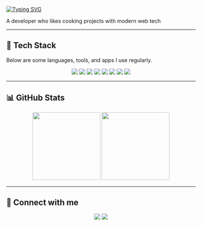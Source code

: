 [![Typing SVG](https://readme-typing-svg.demolab.com?font=Fira+Code&size=25&duration=4000&pause=300&vCenter=true&width=435&lines=Hi%2C+I'm+Niranjan;What+if+you+fly%3F+)](https://git.io/typing-svg)
 
A developer who likes cooking projects with modern web tech 

---

## 🚀 Tech Stack  

Below are some languages, tools, and apps I use regularly.

<p align="center">
  
  <!-- Languages -->
  <img src="https://img.shields.io/badge/C-00599C?style=for-the-badge&logo=c&logoColor=white" />
  <img src="https://img.shields.io/badge/C++-00599C?style=for-the-badge&logo=c%2B%2B&logoColor=white" />
  <img src="https://img.shields.io/badge/HTML5-E34F26?style=for-the-badge&logo=html5&logoColor=white" />
  <img src="https://img.shields.io/badge/CSS3-1572B6?style=for-the-badge&logo=css3&logoColor=white" />
  <!-- <img src="https://img.shields.io/badge/JavaScript-323330?style=for-the-badge&logo=javascript&logoColor=F7DF1E" /> -->

  <!-- Frameworks -->
  <!-- <img src="https://img.shields.io/badge/TailwindCSS-38B2AC?style=for-the-badge&logo=tailwind-css&logoColor=white" /> -->

  <!-- Tools -->
  <img src="https://img.shields.io/badge/Git-F05033?style=for-the-badge&logo=git&logoColor=white" />
  <img src="https://img.shields.io/badge/GitHub-181717?style=for-the-badge&logo=github&logoColor=white" />
  <img src="https://img.shields.io/badge/VSCode-007ACC?style=for-the-badge&logo=visual-studio-code&logoColor=white" />
  <img src="https://img.shields.io/badge/Vim-019733?style=for-the-badge&logo=vim&logoColor=white" />
</p>

---

## 📊 GitHub Stats  

<p align="center">
  <img src="https://github-readme-stats.vercel.app/api?username=NiranjanD0&show_icons=true&theme=radical" height="180" />
  <img src="https://github-readme-stats.vercel.app/api/top-langs/?username=NiranjanD0&layout=compact&theme=radical" height="180" />
</p>

---

## 🔗 Connect with me  

<p align="center">
  <a href="https://niranjan0.xyz" target="_blank"><img src="https://img.shields.io/badge/Website-000000?style=for-the-badge&logo=google-chrome&logoColor=white" /></a>
  <a href="mailto:niranjan@niranjan0.xyz" target="_blank"><img src="https://img.shields.io/badge/Email-D14836?style=for-the-badge&logo=gmail&logoColor=white" /></a>
</p>
